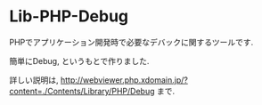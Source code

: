 # Lib-PHP-Debug

PHPでアプリケーション開発時で必要なデバックに関するツールです.

簡単にDebug, というもとで作りました.

詳しい説明は, http://webviewer.php.xdomain.jp/?content=./Contents/Library/PHP/Debug まで.

